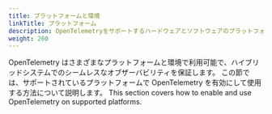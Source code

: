 ```yaml
---
title: プラットフォームと環境
linkTitle: プラットフォーム
description: OpenTelemetryをサポートするハードウェアとソフトウェアのプラットフォームや環境
weight: 260
---
```


OpenTelemetry はさまざまなプラットフォームと環境で利用可能で、ハイブリッドシステムでのシームレスなオブザーバビリティを保証します。
この節では、サポートされているプラットフォームで OpenTelemetry を有効にして使用する方法について説明します。 This section covers how to enable and
use OpenTelemetry on supported platforms.
